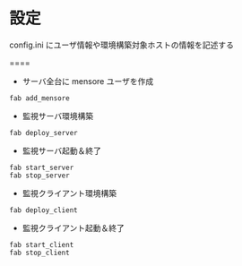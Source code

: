 設定
====

config.ini にユーザ情報や環境構築対象ホストの情報を記述する

====

* サーバ全台に mensore ユーザを作成
```
fab add_mensore
```

* 監視サーバ環境構築

```
fab deploy_server
```

* 監視サーバ起動＆終了

```
fab start_server
fab stop_server
```

* 監視クライアント環境構築

```
fab deploy_client
```

* 監視クライアント起動＆終了

```
fab start_client
fab stop_client
```

